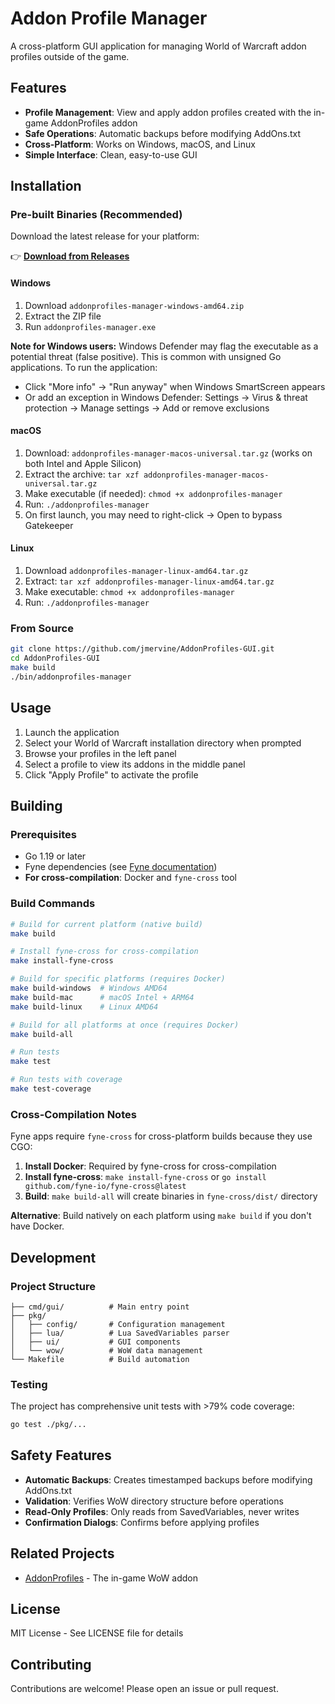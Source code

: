 # Addon Profile Manager

A cross-platform GUI application for managing World of Warcraft addon profiles outside of the game.

## Features

- **Profile Management**: View and apply addon profiles created with the in-game AddonProfiles addon
- **Safe Operations**: Automatic backups before modifying AddOns.txt
- **Cross-Platform**: Works on Windows, macOS, and Linux
- **Simple Interface**: Clean, easy-to-use GUI

## Installation

### Pre-built Binaries (Recommended)

Download the latest release for your platform:

👉 **[Download from Releases](https://github.com/jmervine/AddonProfiles-GUI/releases/latest)**

#### Windows
1. Download `addonprofiles-manager-windows-amd64.zip`
2. Extract the ZIP file
3. Run `addonprofiles-manager.exe`

**Note for Windows users:** Windows Defender may flag the executable as a potential threat (false positive). This is common with unsigned Go applications. To run the application:
- Click "More info" → "Run anyway" when Windows SmartScreen appears
- Or add an exception in Windows Defender: Settings → Virus & threat protection → Manage settings → Add or remove exclusions

#### macOS
1. Download: `addonprofiles-manager-macos-universal.tar.gz` (works on both Intel and Apple Silicon)
2. Extract the archive: `tar xzf addonprofiles-manager-macos-universal.tar.gz`
3. Make executable (if needed): `chmod +x addonprofiles-manager`
4. Run: `./addonprofiles-manager`
5. On first launch, you may need to right-click → Open to bypass Gatekeeper

#### Linux
1. Download `addonprofiles-manager-linux-amd64.tar.gz`
2. Extract: `tar xzf addonprofiles-manager-linux-amd64.tar.gz`
3. Make executable: `chmod +x addonprofiles-manager`
4. Run: `./addonprofiles-manager`

### From Source

```bash
git clone https://github.com/jmervine/AddonProfiles-GUI.git
cd AddonProfiles-GUI
make build
./bin/addonprofiles-manager
```

## Usage

1. Launch the application
2. Select your World of Warcraft installation directory when prompted
3. Browse your profiles in the left panel
4. Select a profile to view its addons in the middle panel
5. Click "Apply Profile" to activate the profile

## Building

### Prerequisites

- Go 1.19 or later
- Fyne dependencies (see [Fyne documentation](https://developer.fyne.io/started/))
- **For cross-compilation**: Docker and `fyne-cross` tool

### Build Commands

```bash
# Build for current platform (native build)
make build

# Install fyne-cross for cross-compilation
make install-fyne-cross

# Build for specific platforms (requires Docker)
make build-windows  # Windows AMD64
make build-mac      # macOS Intel + ARM64
make build-linux    # Linux AMD64

# Build for all platforms at once (requires Docker)
make build-all

# Run tests
make test

# Run tests with coverage
make test-coverage
```

### Cross-Compilation Notes

Fyne apps require `fyne-cross` for cross-platform builds because they use CGO:

1. **Install Docker**: Required by fyne-cross for cross-compilation
2. **Install fyne-cross**: `make install-fyne-cross` or `go install github.com/fyne-io/fyne-cross@latest`
3. **Build**: `make build-all` will create binaries in `fyne-cross/dist/` directory

**Alternative**: Build natively on each platform using `make build` if you don't have Docker.

## Development

### Project Structure

```
├── cmd/gui/          # Main entry point
├── pkg/
│   ├── config/       # Configuration management
│   ├── lua/          # Lua SavedVariables parser
│   ├── ui/           # GUI components
│   └── wow/          # WoW data management
└── Makefile          # Build automation
```

### Testing

The project has comprehensive unit tests with >79% code coverage:

```bash
go test ./pkg/...
```

## Safety Features

- **Automatic Backups**: Creates timestamped backups before modifying AddOns.txt
- **Validation**: Verifies WoW directory structure before operations
- **Read-Only Profiles**: Only reads from SavedVariables, never writes
- **Confirmation Dialogs**: Confirms before applying profiles

## Related Projects

- [AddonProfiles](https://github.com/jmervine/AddonProfiles) - The in-game WoW addon

## License

MIT License - See LICENSE file for details

## Contributing

Contributions are welcome! Please open an issue or pull request.

